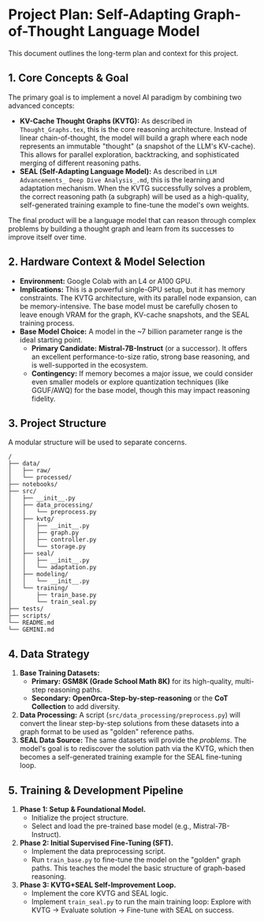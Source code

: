 # **Project Plan: Self-Adapting Graph-of-Thought Language Model**

This document outlines the long-term plan and context for this project.

## **1. Core Concepts & Goal**

The primary goal is to implement a novel AI paradigm by combining two advanced concepts:

*   **KV-Cache Thought Graphs (KVTG):** As described in `Thought_Graphs.tex`, this is the core reasoning architecture. Instead of linear chain-of-thought, the model will build a graph where each node represents an immutable "thought" (a snapshot of the LLM's KV-cache). This allows for parallel exploration, backtracking, and sophisticated merging of different reasoning paths.
*   **SEAL (Self-Adapting Language Model):** As described in `LLM Advancements_ Deep Dive Analysis_.md`, this is the learning and adaptation mechanism. When the KVTG successfully solves a problem, the correct reasoning path (a subgraph) will be used as a high-quality, self-generated training example to fine-tune the model's own weights.

The final product will be a language model that can reason through complex problems by building a thought graph and learn from its successes to improve itself over time.

## **2. Hardware Context & Model Selection**

*   **Environment:** Google Colab with an L4 or A100 GPU.
*   **Implications:** This is a powerful single-GPU setup, but it has memory constraints. The KVTG architecture, with its parallel node expansion, can be memory-intensive. The base model must be carefully chosen to leave enough VRAM for the graph, KV-cache snapshots, and the SEAL training process.
*   **Base Model Choice:** A model in the ~7 billion parameter range is the ideal starting point.
    *   **Primary Candidate:** **Mistral-7B-Instruct** (or a successor). It offers an excellent performance-to-size ratio, strong base reasoning, and is well-supported in the ecosystem.
    *   **Contingency:** If memory becomes a major issue, we could consider even smaller models or explore quantization techniques (like GGUF/AWQ) for the base model, though this may impact reasoning fidelity.

## **3. Project Structure**

A modular structure will be used to separate concerns.

```
/
├── data/
│   ├── raw/
│   └── processed/
├── notebooks/
├── src/
│   ├── __init__.py
│   ├── data_processing/
│   │   └── preprocess.py
│   ├── kvtg/
│   │   ├── __init__.py
│   │   ├── graph.py
│   │   ├── controller.py
│   │   └── storage.py
│   ├── seal/
│   │   ├── __init__.py
│   │   └── adaptation.py
│   ├── modeling/
│   │   └── __init__.py
│   └── training/
│       ├── train_base.py
│       └── train_seal.py
├── tests/
├── scripts/
└── README.md
└── GEMINI.md
```

## **4. Data Strategy**

1.  **Base Training Datasets:**
    *   **Primary:** **GSM8K (Grade School Math 8K)** for its high-quality, multi-step reasoning paths.
    *   **Secondary:** **OpenOrca-Step-by-step-reasoning** or the **CoT Collection** to add diversity.
2.  **Data Processing:** A script (`src/data_processing/preprocess.py`) will convert the linear step-by-step solutions from these datasets into a graph format to be used as "golden" reference paths.
3.  **SEAL Data Source:** The same datasets will provide the *problems*. The model's goal is to rediscover the solution path via the KVTG, which then becomes a self-generated training example for the SEAL fine-tuning loop.

## **5. Training & Development Pipeline**

1.  **Phase 1: Setup & Foundational Model.**
    *   Initialize the project structure.
    *   Select and load the pre-trained base model (e.g., Mistral-7B-Instruct).
2.  **Phase 2: Initial Supervised Fine-Tuning (SFT).**
    *   Implement the data preprocessing script.
    *   Run `train_base.py` to fine-tune the model on the "golden" graph paths. This teaches the model the basic structure of graph-based reasoning.
3.  **Phase 3: KVTG+SEAL Self-Improvement Loop.**
    *   Implement the core KVTG and SEAL logic.
    *   Implement `train_seal.py` to run the main training loop: Explore with KVTG -> Evaluate solution -> Fine-tune with SEAL on success.
